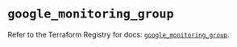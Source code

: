 # `google_monitoring_group`

Refer to the Terraform Registry for docs: [`google_monitoring_group`](https://registry.terraform.io/providers/hashicorp/google-beta/6.44.0/docs/resources/google_monitoring_group).
